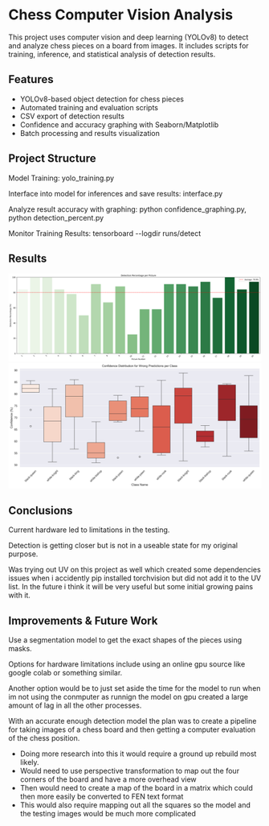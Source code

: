 # Chess Computer Vision Analysis

This project uses computer vision and deep learning (YOLOv8) to detect and analyze chess pieces on a board from images. It includes scripts for training, inference, and statistical analysis of detection results.

## Features

- YOLOv8-based object detection for chess pieces
- Automated training and evaluation scripts
- CSV export of detection results
- Confidence and accuracy graphing with Seaborn/Matplotlib
- Batch processing and results visualization

## Project Structure
Model Training: yolo_training.py

Interface into model for inferences and save results: interface.py

Analyze result accuracy with graphing: python confidence_graphing.py, python detection_percent.py

Monitor Training Results: tensorboard --logdir runs/detect

## Results
![detection percentage](my_inference_outputs\fine_tuning_20250603\threshold_0.5\graphs\fine_tuning_detection_percentage_barplot.png)
![confidence boxplot](my_inference_outputs\fine_tuning_20250603\threshold_0.5\graphs\wrong_confidence_boxplot.png)



## Conclusions
Current hardware led to limitations in the testing. 

Detection is getting closer but is not in a useable state for my original purpose.

Was trying out UV on this project as well which created some dependencies issues when i accidently pip installed torchvision but did not add it to the UV list. 
In the future i think it will be very useful but some initial growing pains with it.


## Improvements & Future Work

Use a segmentation model to get the exact shapes of the pieces using masks.

Options for hardware limitations include using an online gpu source like google colab or something similar.

Another option would be to just set aside the time for the model to run when im not using the conmputer as runnign the model on gpu created a large amount of lag in all the other processes.



With an accurate enough detection model the plan was to create a pipeline for taking images of a chess board and then getting a computer evaluation of the chess position.
- Doing more research into this it would require a ground up rebuild most likely.
- Would need to use perspective transformation to map out the four corners of the board and have a more overhead view
- Then would need to create a map of the board in a matrix which could then more easily be converted to FEN text format
- This would also require mapping out all the squares so the model and the testing images would be much more complicated
